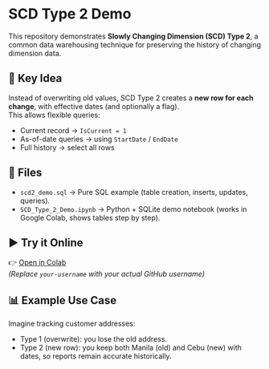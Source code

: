# SCD Type 2 Demo

This repository demonstrates **Slowly Changing Dimension (SCD) Type 2**, a common data warehousing technique for preserving the history of changing dimension data.

## 🔹 Key Idea
Instead of overwriting old values, SCD Type 2 creates a **new row for each change**, with effective dates (and optionally a flag).  
This allows flexible queries:
- Current record → `IsCurrent = 1`
- As-of-date queries → using `StartDate` / `EndDate`
- Full history → select all rows

## 📂 Files
- `scd2_demo.sql` → Pure SQL example (table creation, inserts, updates, queries).
- `SCD_Type_2_Demo.ipynb` → Python + SQLite demo notebook (works in Google Colab, shows tables step by step).

## ▶️ Try it Online
👉 [Open in Colab](https://colab.research.google.com/github/your-username/scd-type-2-demo/blob/main/SCD_Type_2_Demo.ipynb)  
*(Replace `your-username` with your actual GitHub username)*

## 📊 Example Use Case
Imagine tracking customer addresses:
- Type 1 (overwrite): you lose the old address.
- Type 2 (new row): you keep both Manila (old) and Cebu (new) with dates, so reports remain accurate historically.
